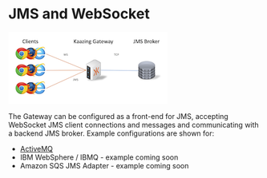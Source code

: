# JMS and WebSocket

![jms](jms.png)

The Gateway can be configured as a front-end for JMS, accepting WebSocket JMS client connections and messages and communicating with a backend JMS broker.  Example configurations are shown for:

* [ActiveMQ](activemq)
* IBM WebSphere / IBMQ - example coming soon
* Amazon SQS JMS Adapter - example coming soon
